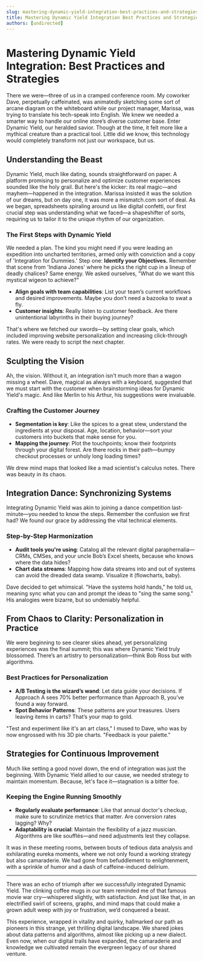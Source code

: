 ```yaml
---
slug: mastering-dynamic-yield-integration-best-practices-and-strategies
title: Mastering Dynamic Yield Integration Best Practices and Strategies
authors: [undirected]
---
```



# Mastering Dynamic Yield Integration: Best Practices and Strategies

There we were—three of us in a cramped conference room. My coworker Dave, perpetually caffeinated, was animatedly sketching some sort of arcane diagram on the whiteboard while our project manager, Marissa, was trying to translate his tech-speak into English. We knew we needed a smarter way to handle our online store’s diverse customer base. Enter Dynamic Yield, our heralded savior. Though at the time, it felt more like a mythical creature than a practical tool. Little did we know, this technology would completely transform not just our workspace, but us.

## Understanding the Beast

Dynamic Yield, much like dating, sounds straightforward on paper. A platform promising to personalize and optimize customer experiences sounded like the holy grail. But here's the kicker: its real magic—and mayhem—happened in the integration. Marissa insisted it was the solution of our dreams, but on day one, it was more a mismatch.com sort of deal. As we began, spreadsheets spiraling around us like digital confetti, our first crucial step was understanding what we faced—a shapeshifter of sorts, requiring us to tailor it to the unique rhythm of our organization.

### The First Steps with Dynamic Yield

We needed a plan. The kind you might need if you were leading an expedition into uncharted territories, armed only with conviction and a copy of 'Integration for Dummies.' Step one: **Identify your Objectives.** Remember that scene from 'Indiana Jones' where he picks the right cup in a lineup of deadly chalices? Same energy. We asked ourselves, "What do we want this mystical wigeon to achieve?"

- **Align goals  with team capabilities**: List your team’s current workflows and desired improvements. Maybe you don't need a bazooka to swat a fly.
- **Customer insights**: Really listen to customer feedback. Are there unintentional labyrinths in their buying journey?

That's where we fetched our swords—by setting clear goals, which included improving website personalization and increasing click-through rates. We were ready to script the next chapter.

## Sculpting the Vision

Ah, the vision. Without it, an integration isn't much more than a wagon missing a wheel. Dave, magical as always with a keyboard, suggested that we must start with the customer when brainstorming ideas for Dynamic Yield's magic. And like Merlin to his Arthur, his suggestions were invaluable. 

### Crafting the Customer Journey

- **Segmentation is key**: Like the spices to a great stew, understand the ingredients at your disposal. Age, location, behavior—sort your customers into buckets that make sense for you.
- **Mapping the journey**: Plot the touchpoints; know their footprints through your digital forest. Are there rocks in their path—bumpy checkout processes or unholy long loading times?

We drew mind maps that looked like a mad scientist's calculus notes. There was beauty in its chaos.

## Integration Dance: Synchronizing Systems

Integrating Dynamic Yield was akin to joining a dance competition last-minute—you needed to know the steps. Remember the confusion we first had? We found our grace by addressing the vital technical elements. 

### Step-by-Step Harmonization

- **Audit tools you're using**: Catalog all the relevant digital paraphernalia—CRMs, CMSes, and your uncle Bob’s Excel sheets, because who knows where the data hides?
- **Chart data streams**: Mapping how data streams into and out of systems can avoid the dreaded data swamp. Visualize it (flowcharts, baby).

Dave decided to get whimsical. "Have the systems hold hands," he told us, meaning sync what you can and prompt the ideas to "sing the same song." His analogies were bizarre, but so undeniably helpful.

## From Chaos to Clarity: Personalization in Practice

We were beginning to see clearer skies ahead, yet personalizing experiences was the final summit; this was where Dynamic Yield truly blossomed. There’s an artistry to personalization—think Bob Ross but with algorithms. 

### Best Practices for Personalization

- **A/B Testing is the wizard’s wand**: Let data guide your decisions. If Approach A sees 70% better performance than Approach B, you’ve found a way forward.
- **Spot Behavior Patterns**: These patterns are your treasures. Users leaving items in carts? That’s your map to gold.

"Test and experiment like it's an art class," I mused to Dave, who was by now engrossed with his 3D pie charts. "Feedback is your palette."

## Strategies for Continuous Improvement

Much like setting a good novel down, the end of integration was just the beginning. With Dynamic Yield allied to our cause, we needed strategy to maintain momentum. Because, let's face it—stagnation is a bitter foe.

### Keeping the Engine Running Smoothly

- **Regularly evaluate performance**: Like that annual doctor's checkup, make sure to scrutinize metrics that matter. Are conversion rates lagging? Why?
- **Adaptability is crucial**: Maintain the flexibility of a jazz musician. Algorithms are like soufflés—and need adjustments lest they collapse.

It was in these meeting rooms, between bouts of tedious data analysis and exhilarating eureka moments, where we not only found a working strategy but also camaraderie. We had gone from befuddlement to enlightenment, with a sprinkle of humor and a dash of caffeine-induced delirium.

---

There was an echo of triumph after we successfully integrated Dynamic Yield. The clinking coffee mugs in our team reminded me of that famous movie war cry—whispered slightly, with satisfaction. And just like that, in an electrified swirl of screens, graphs, and mind maps that could make a grown adult weep with joy or frustration, we’d conquered a beast. 

This experience, wrapped in vitality and quirky, hallmarked our path as pioneers in this strange, yet thrilling digital landscape. We shared jokes about data patterns and algorithms, almost like picking up a new dialect. Even now, when our digital trails have expanded, the camaraderie and knowledge we cultivated remain the evergreen legacy of our shared venture.